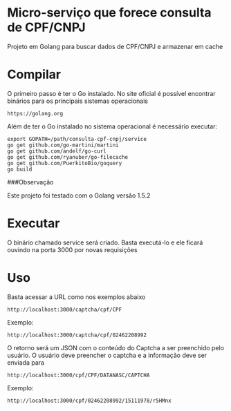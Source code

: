 # Micro-serviço que forece consulta de CPF/CNPJ

Projeto em Golang para buscar dados de CPF/CNPJ e armazenar em cache 

# Compilar

O primeiro passo é ter o Go instalado. No site oficial é possível encontrar binários para os principais sistemas operacionais

    https://golang.org

Além de ter o Go instalado no sistema operacional é necessário executar:

    export GOPATH=/path/consulta-cpf-cnpj/service
    go get github.com/go-martini/martini
    go get github.com/andelf/go-curl
    go get github.com/ryanuber/go-filecache
    go get github.com/PuerkitoBio/goquery
    go build

###Observação

Este projeto foi testado com o Golang versão 1.5.2


# Executar

O binário chamado service será criado. Basta executá-lo e ele ficará ouvindo na porta 3000 por novas requisições

# Uso

Basta acessar a URL como nos exemplos abaixo

    http://localhost:3000/captcha/cpf/CPF

Exemplo:

    http://localhost:3000/captcha/cpf/02462208992
    

O retorno será um JSON com o conteúdo do Captcha a ser preenchido pelo usuário. O usuário deve preencher o captcha e a informação deve ser enviada para 

    http://localhost:3000/cpf/CPF/DATANASC/CAPTCHA

Exemplo:

    http://localhost:3000/cpf/02462208992/15111978/r5HMnx
